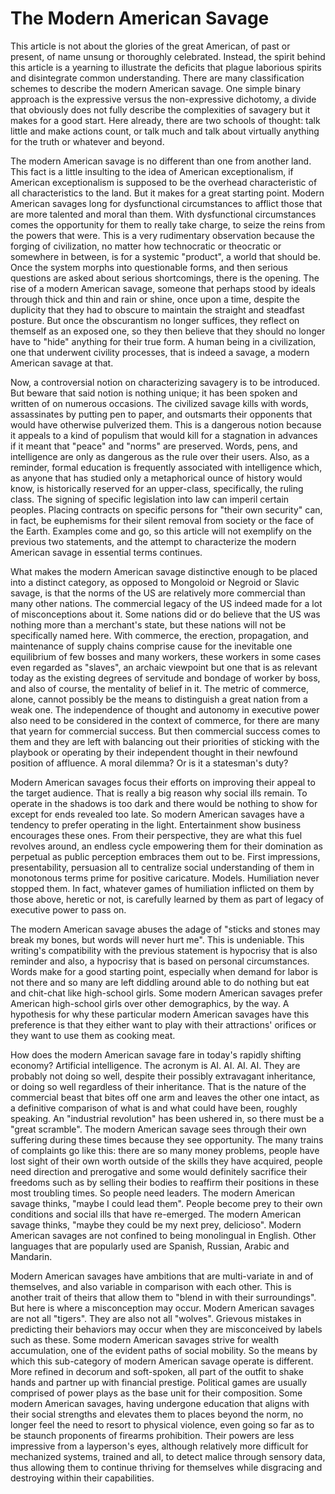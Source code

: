 # The Modern American Savage

This article is not about the glories of the great American, of past or present, 
of name unsung or thoroughly celebrated. Instead, the spirit behind this article 
is a yearning to illustrate the deficits that plague laborious spirits and disintegrate 
common understanding. There are many classification schemes to describe the modern American 
savage. One simple binary approach is the expressive versus the non-expressive dichotomy, 
a divide that obviously does not fully describe the complexities of savagery but it makes 
for a good start. Here already, there are two schools of thought: talk little and make 
actions count, or talk much and talk about virtually anything for the truth or whatever 
and beyond. 

The modern American savage is no different than one from another land. This fact is a 
little insulting to the idea of American exceptionalism, if American exceptionalism is 
supposed to be the overhead characteristic of all characteristics to the land. But it 
makes for a great starting point. Modern American savages long for dysfunctional 
circumstances to afflict those that are more talented and moral than them. With 
dysfunctional circumstances comes the opportunity for them to really take charge, to 
seize the reins from the powers that were. This is a very rudimentary observation because 
the forging of civilization, no matter how technocratic or theocratic or somewhere in 
between, is for a systemic "product", a world that should be. Once the system morphs 
into questionable forms, and then serious questions are asked about serious shortcomings, 
there is the opening. The rise of a modern American savage, someone that perhaps stood by 
ideals through thick and thin and rain or shine, once upon a time, despite the duplicity 
that they had to obscure to maintain the straight and steadfast posture. But once the 
obscurantism no longer suffices, they reflect on themself as an exposed one, so they then 
believe that they should no longer have to "hide" anything for their true form. A human being 
in a civilization, one that underwent civility processes, that is indeed a savage, a modern 
American savage at that. 

Now, a controversial notion on characterizing savagery is to be introduced. But beware that 
said notion is nothing unique; it has been spoken and written of on numerous occasions. The 
civilized savage kills with words, assassinates by putting pen to paper, and outsmarts their 
opponents that would have otherwise pulverized them. This is a dangerous notion because it 
appeals to a kind of populism that would kill for a stagnation in advances if it meant that 
"peace" and "norms" are preserved. Words, pens, and intelligence are only as dangerous as the 
rule over their users. Also, as a reminder, formal education is frequently associated with 
intelligence which, as anyone that has studied only a metaphorical ounce of history would 
know, is historically reserved for an upper-class, specifically, the ruling class. The signing 
of specific legislation into law can imperil certain peoples. Placing contracts on specific 
persons for "their own security" can, in fact, be euphemisms for their silent removal from 
society or the face of the Earth. Examples come and go, so this article will not exemplify 
on the previous two statements, and the attempt to characterize the modern American savage 
in essential terms continues. 

What makes the modern American savage distinctive enough to be placed into a distinct category, 
as opposed to Mongoloid or Negroid or Slavic savage, is that the norms of the US are relatively 
more commercial than many other nations. The commercial legacy of the US indeed made for a lot 
of misconceptions about it. Some nations did or do believe that the US was nothing more than a 
merchant's state, but these nations will not be specifically named here. With commerce, the 
erection, propagation, and maintenance of supply chains comprise cause for the inevitable one 
equilibrium of few bosses and many workers, these workers in some cases even regarded as "slaves", 
an archaic viewpoint but one that is as relevant today as the existing degrees of servitude and 
bondage of worker by boss, and also of course, the mentality of belief in it. The metric of commerce, 
alone, cannot possibly be the means to distinguish a great nation from a weak one. The independence of 
thought and autonomy in executive power also need to be considered in the context of commerce, for 
there are many that yearn for commercial success. But then commercial success comes to them and 
they are left with balancing out their priorities of sticking with the playbook or operating by 
their independent thought in their newfound position of affluence. A moral dilemma? Or is it a 
statesman's duty? 

Modern American savages focus their efforts on improving their appeal to the target audience. 
That is really a big reason why social ills remain. To operate in the shadows is too dark and 
there would be nothing to show for except for ends revealed too late. So modern American savages 
have a tendency to prefer operating in the light. Entertainment show business encourages these 
ones. From their perspective, they are what this fuel revolves around, an endless cycle empowering 
them for their domination as perpetual as public perception embraces them out to be. First 
impressions, presentability, persuasion all to centralize social understanding of them in 
monotonous terms prime for positive caricature. Models. Humiliation never stopped them. In fact, 
whatever games of humiliation inflicted on them by those above, heretic or not, is carefully 
learned by them as part of legacy of executive power to pass on. 

The modern American savage abuses the adage of "sticks and stones may break my bones, but words 
will never hurt me". This is undeniable. This writing's compatibility with the previous statement 
is hypocrisy that is also reminder and also, a hypocrisy that is based on personal circumstances. 
Words make for a good starting point, especially when demand for labor is not there and so many are 
left diddling around able to do nothing but eat and chit-chat like high-school girls. Some modern 
American savages prefer American high-school girls over other demographics, by the way. A hypothesis 
for why these particular modern American savages have this preference is that they either want to 
play with their attractions' orifices or they want to use them as cooking meat. 

How does the modern American savage fare in today's rapidly shifting economy? Artificial intelligence. 
The acronym is AI. AI. AI. AI. They are probably not doing so well, despite their possibly extravagant 
inheritance, or doing so well regardless of their inheritance. That is the nature of the commercial 
beast that bites off one arm and leaves the other one intact, as a definitive comparison of what is 
and what could have been, roughly speaking. An "industrial revolution" has been ushered in, so there 
must be a "great scramble". The modern American savage sees through their own suffering during these times 
because they see opportunity. The many trains of complaints go like this: there are so many money problems, 
people have lost sight of their own worth outside of the skills they have acquired, people need direction 
and prerogative and some would definitely sacrifice their freedoms such as by selling their bodies to 
reaffirm their positions in these most troubling times. So people need leaders. The modern American 
savage thinks, "maybe I could lead them". People become prey to their own conditions and social ills 
that have re-emerged. The modern American savage thinks, "maybe they could be my next prey, delicioso". 
Modern American savages are not confined to being monolingual in English. Other languages that are 
popularly used are Spanish, Russian, Arabic and Mandarin. 

Modern American savages have ambitions that are multi-variate in and of themselves, and also variable 
in comparison with each other. This is another trait of theirs that allow them to "blend in with their 
surroundings". But here is where a misconception may occur. Modern American savages are not all "tigers". 
They are also not all "wolves". Grievous mistakes in predicting their behaviors may occur when they are 
misconceived by labels such as these. Some modern American savages strive for wealth accumulation, one 
of the evident paths of social mobility. So the means by which this sub-category of modern American 
savage operate is different. More refined in decorum and soft-spoken, all part of the outfit to shake 
hands and partner up with financial prestige. Political games are usually comprised of power plays as 
the base unit for their composition. Some modern American savages, having undergone education that aligns 
with their social strengths and elevates them to places beyond the norm, no longer feel the need to 
resort to physical violence, even going so far as to be staunch proponents of firearms prohibition. 
Their powers are less impressive from a layperson's eyes, although relatively more difficult for mechanized 
systems, trained and all, to detect malice through sensory data, thus allowing them to continue thriving 
for themselves while disgracing and destroying within their capabilities. 
